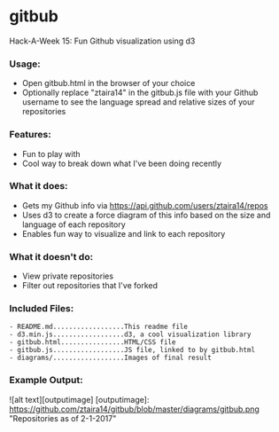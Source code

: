 # gitbub
Hack-A-Week 15: Fun Github visualization using d3

### Usage:
- Open gitbub.html in the browser of your choice
- Optionally replace "ztaira14" in the gitbub.js file with your Github username
to see the language spread and relative sizes of your repositories

### Features:
- Fun to play with
- Cool way to break down what I've been doing recently

### What it does:
- Gets my Github info via https://api.github.com/users/ztaira14/repos
- Uses d3 to create a force diagram of this info based on the size and language
of each repository
- Enables fun way to visualize and link to each repository

### What it doesn't do:
- View private repositories
- Filter out repositories that I've forked

### Included Files:
```
- README.md..................This readme file
- d3.min.js..................d3, a cool visualization library
- gitbub.html................HTML/CSS file
- gitbub.js..................JS file, linked to by gitbub.html
- diagrams/..................Images of final result
```

### Example Output:
![alt text][outputimage]
[outputimage]: https://github.com/ztaira14/gitbub/blob/master/diagrams/gitbub.png "Repositories as of 2-1-2017"
